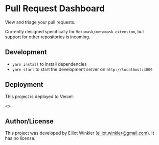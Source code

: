 # Pull Request Dashboard

View and triage your pull requests.

Currently designed specifically for `Metamask/metamask-extension`,
but support for other repositories is incoming.

## Development

* `yarn install` to install dependencies
* `yarn start` to start the development server on `http://localhost:4000`

## Deployment

This project is deployed to Vercel:

<>

## Author/License

This project was developed by Elliot Winkler (<elliot.winkler@gmail.com>).
It has no license.
